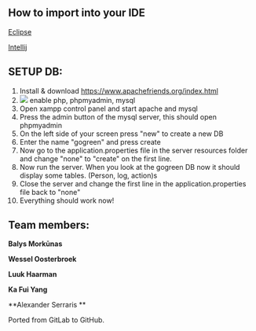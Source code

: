 ## How to import into your IDE

[Eclipse](http://javapapers.com/java/import-maven-project-into-eclipse/)

[Intellij](https://www.jetbrains.com/help/idea/2016.2/importing-project-from-maven-model.html)

## SETUP DB:

1. Install & download https://www.apachefriends.org/index.html
2. ![](https://i.gyazo.com/eba9e0adf7124a7f482a46d2476917a7.png?1) enable php, phpmyadmin, mysql
3. Open xampp control panel and start apache and mysql
4. Press the admin button of the mysql server, this should open phpmyadmin
5. On the left side of your screen press "new" to create a new DB
6. Enter the name "gogreen" and press create
7. Now go to the application.properties file in the server resources folder and change "none" to "create" on the first line.
8. Now run the server. When you look at the gogreen DB now it should display some tables. (Person, log, action)s
9. Close the server and change the first line in the application.properties file back to "none"
10. Everything should work now!

## Team members:

**Balys Morkūnas**

**Wessel Oosterbroek**

**Luuk Haarman**

**Ka Fui Yang**

**Alexander Serraris **



Ported from GitLab to GitHub.